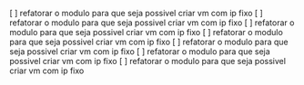 [ ] refatorar o modulo para que seja possivel criar vm com ip fixo
[ ] refatorar o modulo para que seja possivel criar vm com ip fixo
[ ] refatorar o modulo para que seja possivel criar vm com ip fixo
[ ] refatorar o modulo para que seja possivel criar vm com ip fixo
[ ] refatorar o modulo para que seja possivel criar vm com ip fixo
[ ] refatorar o modulo para que seja possivel criar vm com ip fixo
[ ] refatorar o modulo para que seja possivel criar vm com ip fixo
